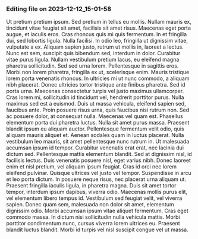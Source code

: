 

### Editing file on 2023-12-12_15-01-58

Ut pretium pretium ipsum. Sed pretium in tellus eu mollis. Nullam mauris ex, tincidunt vitae feugiat sit amet, facilisis sit amet risus. Maecenas eget porta augue, et iaculis eros. Cras rhoncus quis mi quis fermentum. In et fringilla dui, sed lobortis ligula. Nulla facilisi. In odio leo, fringilla ut dignissim vitae, vulputate a ex. Aliquam sapien justo, rutrum ut mollis in, laoreet a lectus.
Nunc est sem, suscipit quis bibendum sed, interdum in dolor. Curabitur vitae purus ligula. Nullam vestibulum pretium lacus, eu eleifend magna pharetra sollicitudin. Sed sed urna lorem. Pellentesque in sagittis eros. Morbi non lorem pharetra, fringilla ex ut, scelerisque enim. Mauris tristique lorem porta venenatis rhoncus. In ultricies mi ut nunc commodo, a aliquam nibh placerat. Donec ultricies tortor tristique ante finibus pharetra.
Sed id porta urna. Maecenas consectetur turpis vel justo maximus ullamcorper. Cras lorem mi, sollicitudin id tincidunt vel, hendrerit porttitor purus. Nulla maximus sed est a euismod. Duis ut massa vehicula, eleifend sapien sed, faucibus ante. Proin posuere risus urna, quis faucibus nisi rutrum non. Sed ac posuere dolor, at consequat nulla. Maecenas vel quam est. Phasellus elementum porta dui pharetra luctus. Nulla sit amet purus massa. Praesent blandit ipsum eu aliquam auctor. Pellentesque fermentum velit odio, quis aliquam mauris aliquet et. Aenean sodales quam in luctus placerat. Nulla vestibulum leo mauris, sit amet pellentesque nunc rutrum in. Ut malesuada accumsan ipsum id tempor. Curabitur venenatis erat erat, nec lacinia dui dictum sed.
Pellentesque mattis elementum blandit. Sed at dignissim nisl, id facilisis lectus. Duis venenatis posuere nisl, eget varius nibh. Donec laoreet enim et nisl pretium, vel aliquam ipsum feugiat. Cras id orci nec lorem eleifend pulvinar. Quisque ultrices vel justo vel tempor. Suspendisse in arcu et leo porta dictum. In posuere neque risus, nec placerat urna aliquam ut.
Praesent fringilla iaculis ligula, in pharetra magna. Duis sit amet tortor tempor, interdum ipsum dapibus, viverra odio. Maecenas mollis purus elit, vel elementum libero tempus id. Vestibulum sed feugiat velit, vel viverra sapien. Donec quam sem, malesuada non dolor sit amet, elementum dignissim odio. Morbi accumsan ipsum vitae aliquet fermentum. Cras eget commodo massa. In dictum nisi sollicitudin nulla vehicula mattis. Morbi porttitor condimentum nunc, cursus viverra lorem ultrices eu. Praesent blandit luctus blandit. Morbi id turpis vel nisl suscipit congue vel ut massa.


